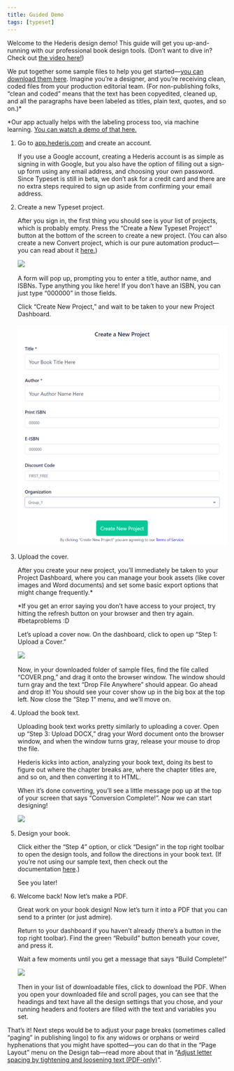 ```yaml
---
title: Guided Demo
tags: [typeset]
---
```

 
<html><body><section data-type="chapter" class="hsecchapter" data-hederis-type="hsecchapter" id="guided-demo" data-pi-attrs="id: guided-demo; data-tags: typeset;" role="doc-chapter" data-tags="typeset" data-author-name=" " data-book-title=" " title="Guided Demo"><p class="hblkp" data-hederis-type="hblkp" id="pX6bBE6hg">Welcome to the Hederis design demo! This guide will get you up-and-running with our professional book design tools. (Don&#8217;t want to dive in? Check out&#160;<a href="https://youtu.be/KjJA1HvvEhw" target="_blank" data-hederis-type="hspana" id="pcrWoN0cZ"><span class="Hyperlink" data-hederis-type="hspnspan" id="pKahvy6PF">the video here!</span></a>)</p><p class="hblkp" data-hederis-type="hblkp" id="p8BuCVOUC">We put together some sample files to help you get started&#8212;<a href="https://www.dropbox.com/s/0t99hotj0svng8h/hederis-demo-files.zip?dl=0" target="_blank" data-hederis-type="hspana" id="peFf9ZR08"><span class="Hyperlink" data-hederis-type="hspnspan" id="pkn39W2pU">you can download them here</span></a>. Imagine you&#8217;re a designer, and you&#8217;re receiving clean, coded files from your production editorial team. (For non-publishing folks, &#8220;clean and coded&#8221; means that the text has been copyedited, cleaned up, and all the paragraphs have been labeled as titles, plain text, quotes, and so on.)*</p><p class="hblkp" data-hederis-type="hblkp" id="pwfX02ED1">*Our app actually helps with the labeling process too, via machine learning.&#160;<a href="https://www.youtube.com/embed/vyuVLK4JIkg" target="_blank" data-hederis-type="hspana" id="pJHnZTexE"><span class="Hyperlink" data-hederis-type="hspnspan" id="pGs2K8XUn">You can watch a demo of that here.</span></a></p><ol class="hwprnumlist" data-hederis-type="hwprnumlist" id="pmmaBok9o"><li class="hblkoli" data-hederis-type="hblkoli" id="li9ZjhwlwJ"><p class="hblkoli" data-hederis-type="hblklip" id="poj21Jl30">Go to&#160;<a href="http://app.hederis.com/" target="_blank" data-hederis-type="hspana" id="pjs4L4Ser"><span class="Hyperlink" data-hederis-type="hspnspan" id="pKktjKnDJ">app.hederis.com</span></a>&#160;and create an account.</p><p class="hblklicont" data-hederis-type="hblklicont" id="pkn0FFCsV">If you use a Google account, creating a Hederis account is as simple as signing in with Google, but you also have the option of filling out a sign-up form using any email address, and choosing your own password. Since Typeset is still in beta, we don&#8217;t ask for a credit card and there are no extra steps required to sign up aside from confirming your email address.</p></li><li class="hblkoli" data-hederis-type="hblkoli" id="lia9hG8NSI"><p class="hblkoli" data-hederis-type="hblklip" id="pnZznXwnf">Create a new Typeset project.</p><p class="hblklicont" data-hederis-type="hblklicont" id="pVPRY7Ou7">After you sign in, the first thing you should see is your list of projects, which is probably empty. Press the &#8220;Create a New Typeset Project&#8221; button at the bottom of the screen to create a new project. (You can also create a new Convert project, which is our pure automation product&#8212;you can read about it&#160;<a href="https://www.hederis.com/products.html" target="_blank" data-hederis-type="hspana" id="pRZPGZhep"><span class="Hyperlink" data-hederis-type="hspnspan" id="pUAfykCZ7">here.</span></a>)</p><img data-hederis-type="hblkimg" class="hblkimg" id="pHE0VgeqA" src="createprojectbutton.png" data-img-src="createprojectbutton.png"/><p class="hblklicont" data-hederis-type="hblklicont" id="pZ1jnTJgU">A form will pop up, prompting you to enter a title, author name, and ISBNs. Type anything you like here! If you don&#8217;t have an ISBN, you can just type &#8220;000000&#8221; in those fields.</p><p class="hblklicont" data-hederis-type="hblklicont" id="pNauyfR05">Click &#8220;Create New Project,&#8221; and wait to be taken to your new Project Dashboard.</p><img data-hederis-type="hblkimg" class="hblkimg" id="p0L1sbia7" src="createnewproject.png" data-img-src="createnewproject.png"/></li><li class="hblkoli" data-hederis-type="hblkoli" id="linCWGC3V0"><p class="hblkoli" data-hederis-type="hblklip" id="pKTSHLMXx">Upload the cover.</p><p class="hblklicont" data-hederis-type="hblklicont" id="pPYcZcZk8">After you create your new project, you&#8217;ll immediately be taken to your Project Dashboard, where you can manage your book assets (like cover images and Word documents) and set some basic export options that might change frequently.*</p><p class="hblklicont" data-hederis-type="hblklicont" id="pW68SGSTt">*If you get an error saying you don&#8217;t have access to your project, try hitting the refresh button on your browser and then try again. #betaproblems :D</p><p class="hblklicont" data-hederis-type="hblklicont" id="pGRxtZCe5">Let&#8217;s upload a cover now. On the dashboard, click to open up &#8220;Step 1: Upload a Cover.&#8221;</p><img data-hederis-type="hblkimg" class="hblkimg" id="pmG8SYSTr" src="uploadacover.png" data-img-src="uploadacover.png"/><p class="hblklicont" data-hederis-type="hblklicont" id="p2KZdmyoS">Now, in your downloaded folder of sample files, find the file called &#8220;COVER.png,&#8221; and drag it onto the browser window. The window should turn gray and the text &#8220;Drop File Anywhere&#8221; should appear. Go ahead and drop it! You should see your cover show up in the big box at the top left. Now close the &#8220;Step 1&#8221; menu, and we&#8217;ll move on.</p></li><li class="hblkoli" data-hederis-type="hblkoli" id="liNSTCjDm9"><p class="hblkoli" data-hederis-type="hblklip" id="pYCtpTHZ7">Upload the book text.</p><p class="hblklicont" data-hederis-type="hblklicont" id="pk8Luhqlz">Uploading book text works pretty similarly to uploading a cover. Open up &#8220;Step 3: Upload DOCX,&#8221; drag your Word document onto the browser window, and when the window turns gray, release your mouse to drop the file.</p><p class="hblklicont" data-hederis-type="hblklicont" id="pgpK36Wkx">Hederis kicks into action, analyzing your book text, doing its best to figure out where the chapter breaks are, where the chapter titles are, and so on, and then converting it to HTML.</p><p class="hblklicont" data-hederis-type="hblklicont" id="px1gUBUZm">When it&#8217;s done converting, you&#8217;ll see a little message pop up at the top of your screen that says &#8220;Conversion Complete!&#8221;. Now we can start designing!</p><img data-hederis-type="hblkimg" class="hblkimg" id="pjRFKMXe5" src="conversioncomplete.png" data-img-src="conversioncomplete.png"/></li><li class="hblkoli" data-hederis-type="hblkoli" id="liwzhojBQy"><p class="hblkoli" data-hederis-type="hblklip" id="p71fo8NGO">Design your book.</p><p class="hblklicont" data-hederis-type="hblklicont" id="pFdHqFRCz">Click either the &#8220;Step 4&#8221; option, or click &#8220;Design&#8221; in the top right toolbar to open the design tools, and follow the directions in your book text. (If you&#8217;re not using our sample text, then check out the documentation&#160;<a href="https://www.hederis.com/demo.html" target="_blank" data-hederis-type="hspana" id="paNAlttPC"><span class="Hyperlink" data-hederis-type="hspnspan" id="prRt4CZBv">here</span></a>.)</p><p class="hblklicont" data-hederis-type="hblklicont" id="pBwsJaPRS">See you later!</p></li><li class="hblkoli" data-hederis-type="hblkoli" id="liS7yLkqRE"><p class="hblkoli" data-hederis-type="hblklip" id="pxiHDPQxa">Welcome back! Now let&#8217;s make a PDF.</p><p class="hblklicont" data-hederis-type="hblklicont" id="pM1c1c5uf">Great work on your book design! Now let&#8217;s turn it into a PDF that you can send to a printer (or just admire).</p><p class="hblklicont" data-hederis-type="hblklicont" id="pHFuMDp99">Return to your dashboard if you haven&#8217;t already (there&#8217;s a button in the top right toolbar). Find the green &#8220;Rebuild&#8221; button beneath your cover, and press it.</p><p class="hblklicont" data-hederis-type="hblklicont" id="p74mmGEos">Wait a few moments until you get a message that says &#8220;Build Complete!&#8221;</p><img data-hederis-type="hblkimg" class="hblkimg" id="pqBLtf3kP" src="buildcomplete.png" data-img-src="buildcomplete.png"/><p class="hblklicont" data-hederis-type="hblklicont" id="pvhDtllO4">Then in your list of downloadable files, click to download the PDF. When you open your downloaded file and scroll pages, you can see that the headings and text have all the design settings that you chose, and your running headers and footers are filled with the text and variables you set.</p></li></ol><p class="hblkp" data-hederis-type="hblkp" id="pswFZTiR3">That&#8217;s it! Next steps would be to adjust your page breaks (sometimes called &#8220;paging&#8221; in publishing lingo) to fix any widows or orphans or weird hyphenations that you might have spotted&#8212;you can do that in the &#8220;Page Layout&#8221; menu on the Design tab&#8212;read more about that in &#8220;<a href="{% link _docs/page-layout-menu.md %}" data-hederis-type="hspana" id="pP6LoOF4C"><span class="Hyperlink" data-hederis-type="hspnspan" id="p3YD047BQ">Adjust letter spacing by tightening and loosening text (PDF-only)</span></a>&#8221;.</p></section></body></html>
